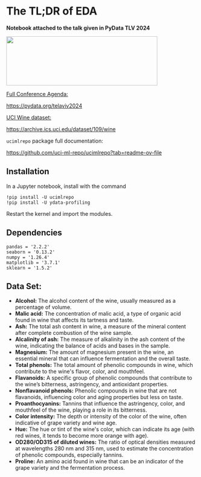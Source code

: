 # The TL;DR of EDA

**Notebook attached to the talk given in PyData TLV 2024**

<img src="https://images.squarespace-cdn.com/content/v1/62ebd8e38f68d651ae7892a2/9def1f60-daba-4ff6-838f-ea9bcfc7ee6d/PyData_logo.png?format=1500" width="400" height="130">


<u> Full Conference Agenda: </u>

https://pydata.org/telaviv2024


<u> UCI Wine dataset: </u>

https://archive.ics.uci.edu/dataset/109/wine

`ucimlrepo` package full documentation:

https://github.com/uci-ml-repo/ucimlrepo?tab=readme-ov-file


## Installation
In a Jupyter notebook, install with the command 
```
!pip install -U ucimlrepo 
!pip install -U ydata-profiling
```
Restart the kernel and import the modules.

## Dependencies
```
pandas = '2.2.2'
seaborn = '0.13.2' 
numpy = '1.26.4'
matplotlib = '3.7.1'
sklearn = '1.5.2'
```
## Data Set:

* **Alcohol:** The alcohol content of the wine, usually measured as a percentage of volume.
* **Malic acid:** The concentration of malic acid, a type of organic acid found in wine that affects its tartness and taste.
* **Ash:** The total ash content in wine, a measure of the mineral content after complete combustion of the wine sample.
* **Alcalinity of ash:** The measure of alkalinity in the ash content of the wine, indicating the balance of acids and bases in the sample.
* **Magnesium:** The amount of magnesium present in the wine, an essential mineral that can influence fermentation and the overall taste.
* **Total phenols:** The total amount of phenolic compounds in wine, which contribute to the wine's flavor, color, and mouthfeel.
* **Flavanoids:** A specific group of phenolic compounds that contribute to the wine’s bitterness, astringency, and antioxidant properties.
* **Nonflavanoid phenols:** Phenolic compounds in wine that are not flavanoids, influencing color and aging properties but less on taste.
* **Proanthocyanins:** Tannins that influence the astringency, color, and mouthfeel of the wine, playing a role in its bitterness.
* **Color intensity:** The depth or intensity of the color of the wine, often indicative of grape variety and wine age.
* **Hue:** The hue or tint of the wine's color, which can indicate its age (with red wines, it tends to become more orange with age).
* **OD280/OD315 of diluted wines:** The ratio of optical densities measured at wavelengths 280 nm and 315 nm, used to estimate the concentration of phenolic compounds, especially tannins.
* **Proline:** An amino acid found in wine that can be an indicator of the grape variety and the fermentation process.
